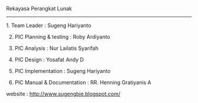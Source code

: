 Rekayasa Perangkat Lunak

<hr/>
1. Team Leader	:
Sugeng Hariyanto

2. PIC Planning & testing :
Roby Ardiyanto

3. PIC Analysis	:
Nur Lailatis Syarifah

4. PIC Design	:
Yosafat Andy D

5. PIC Implementation	:
Sugeng Hariyanto

6. PIC Manual & Documentation	:
RR. Henning Gratiyanis A

website : http://www.sugengbie.blogspot.com/
